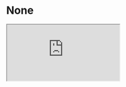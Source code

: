 # None

<iframe
  loading="lazy"
  className="youtube"
  src="https://www.youtube.com/embed/DSjjpPCHr74"
  title="YouTube video player"
  allow="accelerometer; autoplay; clipboard-write; encrypted-media; gyroscope; picture-in-picture"
/>

## None

`None`은 값이 없다를 뜻합니다.

옆에 있는 예시에서는 `a`의 값을 `None`으로 바꾸었습니다.

<iframe
  loading="lazy"
  title="Python IDLE Trinket"
  src="https://trinket.io/embed/python3/d02c75249c"
  height="400"
/>

:::note
None은 대부분 함수에서 사용됩니다.
:::
